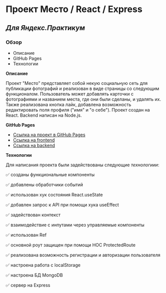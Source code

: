 #  Проект Место /  React / Express

## ___Для Яндекс.Практикум___

### Обзор
* Описание
* GitHub Pages
* Технологии

**Описание**

Проект "Место" представляет собой некую социальную сеть для публикации фотографий и реализован в виде страницы со следующим функционалом. Пользователь может добавлять карточки с фотографиями и названием места, где они были сделаны, и удалять их. Также реализована кнопка лайк, добавлена возможность редактировать поля профиля ("имя" и "о себе").
Проект создан на React. Backend написан на Node.js.

**GitHub Pages**

* [Ссылка на  проект в GitHub Pages](https://github.com/plotnikovaksyu/Mesto_frontend-backend)
* [Ссылка на frontend](https://mesto15web.nomoredomains.rocks/)
* [Ссылка на backend](https://api.mesto15web.nomoredomains.rocks/)


**Технологии**

Для написания проекта были задействованы следующие *технологиии*:

:white_check_mark: созданы функциональные компоненты

:white_check_mark: добавлены обработчики событий

:white_check_mark: использован хук состояния React.useState

:white_check_mark: добавлен запрос к API при помощи хука useEffect 

:white_check_mark: задействован контекст

:white_check_mark: взаимодействие с инпутами через управляемые компоненты

:white_check_mark: использован Ref

:white_check_mark: основной роут защищен при помощи HOC ProtectedRoute

:white_check_mark: реализована возможность регистрации и авторизации пользователя

:white_check_mark: настроена работа с localStorage 

:white_check_mark: настроена БД MongoDB

:white_check_mark: сервер на Express